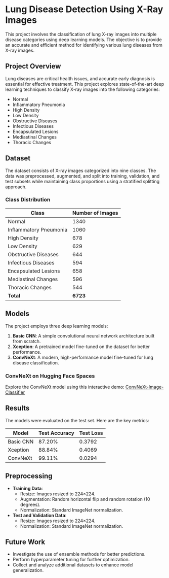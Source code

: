 # Lung Disease Detection Using X-Ray Images

This project involves the classification of lung X-ray images into multiple disease categories using deep learning models. The objective is to provide an accurate and efficient method for identifying various lung diseases from X-ray images.

## Project Overview

Lung diseases are critical health issues, and accurate early diagnosis is essential for effective treatment. This project explores state-of-the-art deep learning techniques to classify X-ray images into the following categories:

- Normal
- Inflammatory Pneumonia
- High Density
- Low Density
- Obstructive Diseases
- Infectious Diseases
- Encapsulated Lesions
- Mediastinal Changes
- Thoracic Changes

## Dataset

The dataset consists of X-ray images categorized into nine classes. The data was preprocessed, augmented, and split into training, validation, and test subsets while maintaining class proportions using a stratified splitting approach. 

### Class Distribution
| Class                  | Number of Images |
|------------------------|------------------|
| Normal                | 1340            |
| Inflammatory Pneumonia| 1060            |
| High Density          | 678             |
| Low Density           | 629             |
| Obstructive Diseases  | 644             |
| Infectious Diseases   | 594             |
| Encapsulated Lesions  | 658             |
| Mediastinal Changes   | 596             |
| Thoracic Changes      | 544             |
| **Total**             | **6723**        |

## Models

The project employs three deep learning models:

1. **Basic CNN**: A simple convolutional neural network architecture built from scratch.
2. **Xception**: A pretrained model fine-tuned on the dataset for better performance.
3. **ConvNeXt**: A modern, high-performance model fine-tuned for lung disease classification.

### ConvNeXt on Hugging Face Spaces
Explore the ConvNeXt model using this interactive demo: [ConvNeXt-Image-Classifier](https://huggingface.co/spaces/leenaalsalhi/ConvNeXt-Image-Classifier)

## Results

The models were evaluated on the test set. Here are the key metrics:

| Model       | Test Accuracy | Test Loss |
|-------------|---------------|-----------|
| Basic CNN   | 87.20%        | 0.3792    | 
| Xception    | 88.84%        | 0.4069    | 
| ConvNeXt    | 99.11%        | 0.0294    | 

## Preprocessing

- **Training Data**:
  - Resize: Images resized to 224×224.
  - Augmentation: Random horizontal flip and random rotation (10 degrees).
  - Normalization: Standard ImageNet normalization.
- **Test and Validation Data**:
  - Resize: Images resized to 224×224.
  - Normalization: Standard ImageNet normalization.

## Future Work

- Investigate the use of ensemble methods for better predictions.
- Perform hyperparameter tuning for further optimization.
- Collect and analyze additional datasets to enhance model generalization.



